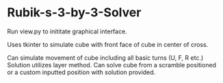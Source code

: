 # Rubik-s-3-by-3-Solver
Run view.py to inititate graphical interface.

Uses tkinter to simulate cube with front face of cube in center of cross.

Can simulate movement of cube including all basic turns (U, F, R etc.)
Solution utilizes layer method. Can solve cube from a scramble positioned or a custom inputted position with solution provided.
